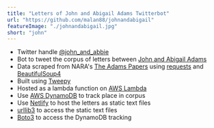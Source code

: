 ```yaml
---
title: "Letters of John and Abigail Adams Twitterbot"
url: "https://github.com/malan88/johnandabigail"
featureImage: "./johnandabigail.jpg"
short: "john"
---
```

- Twitter handle [@john\_and\_abbie][10]
- Bot to tweet the corpus of letters between [John and Abigail Adams][0]
- Data scraped from NARA's [The Adams Papers][1] using [requests][2] and
  [BeautifulSoup4][3]
- Built using [Tweepy][4]
- Hosted as a lambda function on [AWS Lambda][5]
- Use [AWS DynamoDB][6] to track place in corpus
- Use [Netlify][7] to host the letters as static text files
- [urllib3][8] to access the static text files
- [Boto3][9] to access the DynamoDB tracking

[0]: https://www.masshist.org/digitaladams/archive/letter/
[1]: https://founders.archives.gov/about/Adams
[2]: https://requests.readthedocs.io/en/master/
[3]: https://www.crummy.com/software/BeautifulSoup/
[4]: https://www.tweepy.org/
[5]: https://aws.amazon.com/lambda/
[6]: https://aws.amazon.com/dynamodb/
[7]: https://johnandabigail.netlify.app/1777-04-02-0-john.txt
[8]: https://urllib3.readthedocs.io/en/latest/
[9]: https://boto3.amazonaws.com/v1/documentation/api/latest/index.html
[10]: https://github.com/malan88/johnandabigail
